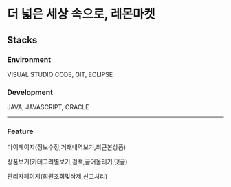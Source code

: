 
# 더 넓은 세상 속으로, 레몬마켓

<h2>Stacks</h2>

<h3>Environment</h3>
<p>VISUAL STUDIO CODE, GIT, ECLIPSE</p>
<h3>Development</h3>
<p>JAVA, JAVASCRIPT, ORACLE</p>

<hr>
<h3>Feature</h3>
<p>마이페이지(정보수정,거래내역보기,최근본상품)</p>
<p>상품보기(카테고리별보기,검색,끌어올리기,댓글)</p>
<p>관리자페이지(회원조회및삭제,신고처리)</p>
